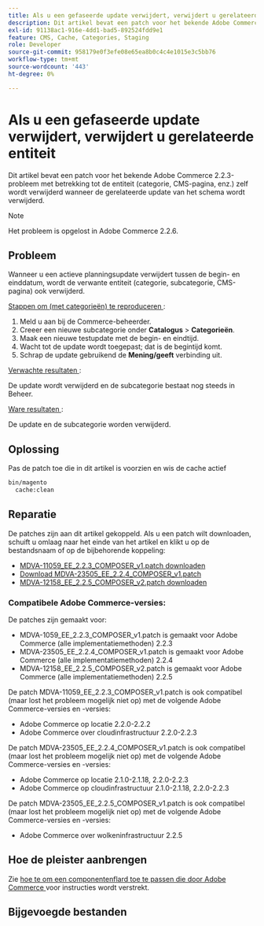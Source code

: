 ```yaml
---
title: Als u een gefaseerde update verwijdert, verwijdert u gerelateerde entiteit
description: Dit artikel bevat een patch voor het bekende Adobe Commerce 2.2.3-probleem met betrekking tot de entiteit (categorie, CMS-pagina, enz.) zelf wordt verwijderd wanneer de gerelateerde update van het schema wordt verwijderd.
exl-id: 91138ac1-916e-4dd1-bad5-892524fdd9e1
feature: CMS, Cache, Categories, Staging
role: Developer
source-git-commit: 958179e0f3efe08e65ea8b0c4c4e1015e3c5bb76
workflow-type: tm+mt
source-wordcount: '443'
ht-degree: 0%

---
```


# Als u een gefaseerde update verwijdert, verwijdert u gerelateerde entiteit

Dit artikel bevat een patch voor het bekende Adobe Commerce 2.2.3-probleem met betrekking tot de entiteit (categorie, CMS-pagina, enz.) zelf wordt verwijderd wanneer de gerelateerde update van het schema wordt verwijderd.

>[!NOTE]
>
>Het probleem is opgelost in Adobe Commerce 2.2.6.

## Probleem

Wanneer u een actieve planningsupdate verwijdert tussen de begin- en einddatum, wordt de verwante entiteit (categorie, subcategorie, CMS-pagina) ook verwijderd.

<u> Stappen om (met categorieën) te reproduceren </u>:

1. Meld u aan bij de Commerce-beheerder.
1. Creeer een nieuwe subcategorie onder **Catalogus** > **Categorieën**.
1. Maak een nieuwe testupdate met de begin- en eindtijd.
1. Wacht tot de update wordt toegepast; dat is de begintijd komt.
1. Schrap de update gebruikend de **Mening/geeft** verbinding uit.

<u> Verwachte resultaten </u>:

De update wordt verwijderd en de subcategorie bestaat nog steeds in Beheer.

<u> Ware resultaten </u>:

De update en de subcategorie worden verwijderd.

## Oplossing

Pas de patch toe die in dit artikel is voorzien en wis de cache actief

```bash
bin/magento
  cache:clean
```

## Reparatie

De patches zijn aan dit artikel gekoppeld. Als u een patch wilt downloaden, schuift u omlaag naar het einde van het artikel en klikt u op de bestandsnaam of op de bijbehorende koppeling:

* [MDVA-11059\_EE\_2.2.3\_COMPOSER\_v1.patch downloaden](assets/MDVA-11059_EE_2.2.3_COMPOSER_v1.patch.zip)
* [Download MDVA-23505\_EE\_2.2.4\_COMPOSER\_v1.patch](assets/MDVA-23505_EE_2.2.4_COMPOSER_v1.patch.zip)
* [MDVA-12158\_EE\_2.2.5\_COMPOSER\_v2.patch downloaden](assets/MDVA-12158_EE_2.2.5_COMPOSER_v2.patch.zip)

### Compatibele Adobe Commerce-versies:

De patches zijn gemaakt voor:

* MDVA-1059\_EE\_2.2.3\_COMPOSER\_v1.patch is gemaakt voor Adobe Commerce (alle implementatiemethoden) 2.2.3
* MDVA-23505\_EE\_2.2.4\_COMPOSER\_v1.patch is gemaakt voor Adobe Commerce (alle implementatiemethoden) 2.2.4
* MDVA-12158\_EE\_2.2.5\_COMPOSER\_v2.patch is gemaakt voor Adobe Commerce (alle implementatiemethoden) 2.2.5

De patch MDVA-11059\_EE\_2.2.3\_COMPOSER\_v1.patch is ook compatibel (maar lost het probleem mogelijk niet op) met de volgende Adobe Commerce-versies en -versies:

* Adobe Commerce op locatie 2.2.0-2.2.2
* Adobe Commerce over cloudinfrastructuur 2.2.0-2.2.3

De patch MDVA-23505\_EE\_2.2.4\_COMPOSER\_v1.patch is ook compatibel (maar lost het probleem mogelijk niet op) met de volgende Adobe Commerce-versies en -versies:

* Adobe Commerce op locatie 2.1.0-2.1.18, 2.2.0-2.2.3
* Adobe Commerce op cloudinfrastructuur 2.1.0-2.1.18, 2.2.0-2.2.3

De patch MDVA-23505\_EE\_2.2.5\_COMPOSER\_v1.patch is ook compatibel (maar lost het probleem mogelijk niet op) met de volgende Adobe Commerce-versies en -versies:

* Adobe Commerce over wolkeninfrastructuur 2.2.5

## Hoe de pleister aanbrengen

Zie [ hoe te om een componentenflard toe te passen die door Adobe Commerce ](/help/how-to/general/how-to-apply-a-composer-patch-provided-by-magento.md) voor instructies wordt verstrekt.

## Bijgevoegde bestanden
